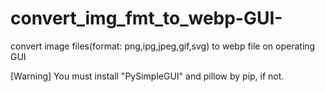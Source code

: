 # convert_img_fmt_to_webp-GUI-
convert image files(format: png,ipg,jpeg,gif,svg) to webp file on operating GUI

[Warning] You must install "PySimpleGUI" and pillow by pip, if not.
